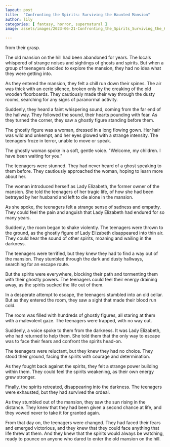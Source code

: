 ```yaml
---
layout: post
title:  "Confronting the Spirits: Surviving the Haunted Mansion"
author: lily
categories: [ fantasy, horror, supernatural ]
image: assets/images/2023-06-21-Confronting_the_Spirits_Surviving_the_Haunted_Mansion.png

---
```

from their grasp.

The old mansion on the hill had been abandoned for years. The locals whispered of strange noises and sightings of ghosts and spirits. But when a group of teenagers decided to explore the mansion, they had no idea what they were getting into.

As they entered the mansion, they felt a chill run down their spines. The air was thick with an eerie silence, broken only by the creaking of the old wooden floorboards. They cautiously made their way through the dusty rooms, searching for any signs of paranormal activity.

Suddenly, they heard a faint whispering sound, coming from the far end of the hallway. They followed the sound, their hearts pounding with fear. As they turned the corner, they saw a ghostly figure standing before them.

The ghostly figure was a woman, dressed in a long flowing gown. Her hair was wild and unkempt, and her eyes glowed with a strange intensity. The teenagers froze in terror, unable to move or speak.

The ghostly woman spoke in a soft, gentle voice. "Welcome, my children. I have been waiting for you."

The teenagers were stunned. They had never heard of a ghost speaking to them before. They cautiously approached the woman, hoping to learn more about her.

The woman introduced herself as Lady Elizabeth, the former owner of the mansion. She told the teenagers of her tragic life, of how she had been betrayed by her husband and left to die alone in the mansion.

As she spoke, the teenagers felt a strange sense of sadness and empathy. They could feel the pain and anguish that Lady Elizabeth had endured for so many years.

Suddenly, the room began to shake violently. The teenagers were thrown to the ground, as the ghostly figure of Lady Elizabeth disappeared into thin air. They could hear the sound of other spirits, moaning and wailing in the darkness.

The teenagers were terrified, but they knew they had to find a way out of the mansion. They stumbled through the dark and dusty hallways, searching for an escape route.

But the spirits were everywhere, blocking their path and tormenting them with their ghostly powers. The teenagers could feel their energy draining away, as the spirits sucked the life out of them.

In a desperate attempt to escape, the teenagers stumbled into an old cellar. But as they entered the room, they saw a sight that made their blood run cold.

The room was filled with hundreds of ghostly figures, all staring at them with a malevolent gaze. The teenagers were trapped, with no way out.

Suddenly, a voice spoke to them from the darkness. It was Lady Elizabeth, who had returned to help them. She told them that the only way to escape was to face their fears and confront the spirits head-on.

The teenagers were reluctant, but they knew they had no choice. They stood their ground, facing the spirits with courage and determination.

As they fought back against the spirits, they felt a strange power building within them. They could feel the spirits weakening, as their own energy grew stronger.

Finally, the spirits retreated, disappearing into the darkness. The teenagers were exhausted, but they had survived the ordeal.

As they stumbled out of the mansion, they saw the sun rising in the distance. They knew that they had been given a second chance at life, and they vowed never to take it for granted again.

From that day on, the teenagers were changed. They had faced their fears and emerged victorious, and they knew that they could face anything that life threw at them. And they knew that the spirits would always be watching, ready to pounce on anyone who dared to enter the old mansion on the hill.